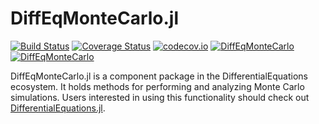 # DiffEqMonteCarlo.jl

[![Build Status](https://github.com/SciML/DiffEqMonteCarlo.jl/workflows/CI/badge.svg)](https://github.com/SciML/DiffEqMonteCarlo.jl/actions?query=workflow%3ACI)
[![Coverage Status](https://coveralls.io/repos/JuliaDiffEq/DiffEqMonteCarlo.jl/badge.svg?branch=master&service=github)](https://coveralls.io/github/JuliaDiffEq/DiffEqMonteCarlo.jl?branch=master)
[![codecov.io](http://codecov.io/github/JuliaDiffEq/DiffEqMonteCarlo.jl/coverage.svg?branch=master)](http://codecov.io/github/JuliaDiffEq/DiffEqMonteCarlo.jl?branch=master)
[![DiffEqMonteCarlo](http://pkg.julialang.org/badges/DiffEqMonteCarlo_0.5.svg)](http://pkg.julialang.org/?pkg=DiffEqMonteCarlo)
[![DiffEqMonteCarlo](http://pkg.julialang.org/badges/DiffEqMonteCarlo_0.6.svg)](http://pkg.julialang.org/?pkg=DiffEqMonteCarlo)

DiffEqMonteCarlo.jl is a component package in the DifferentialEquations ecosystem.
It holds methods for performing and analyzing Monte Carlo simulations.
Users interested in using this functionality should check out
[DifferentialEquations.jl](https://github.com/JuliaDiffEq/DifferentialEquations.jl).
